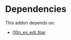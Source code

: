 # Dependencies

This addon depends on:

- [l10n_es_edi_tbai](https://github.com/bringout/oca-ocb-l10n_europe/tree/df4e9c04063f84cdc1ffe56f3b52d86963add46e/odoo-bringout-oca-ocb-l10n_es_edi_tbai)
